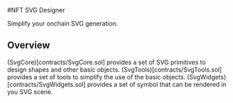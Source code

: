 #NFT SVG Designer

Simplify your onchain SVG generation.

## Overview

(SvgCore)[contracts/SvgCore.sol] provides a set of SVG primitives to design shapes and other basic objects.
(SvgTools)[contracts/SvgTools.sol] provides a set of tools to simplify the use of the basic objects.
(SvgWidgets)[contracts/SvgWidgets.sol] provides a set of symbol that can be rendered in you SVG scene.

